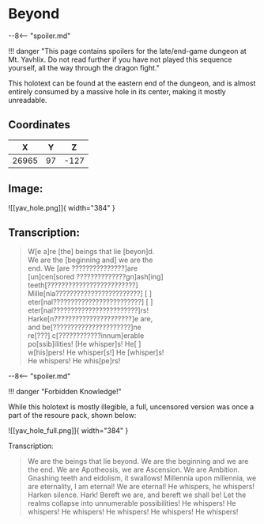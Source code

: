 # Beyond

--8<-- "spoiler.md"

!!! danger "This page contains spoilers for the late/end-game dungeon at Mt. Yavhlix. Do not read further if you have not played this sequence yourself, all the way through the dragon fight."

This holotext can be found at the eastern end of the dungeon, and is almost entirely consumed by a massive hole in its center, making it mostly unreadable.

## Coordinates
| **X** | **Y** | **Z** |
| :---: | :---: | :---: |
| 26965 |  97  | -127 |

## Image:

![[yav_hole.png]]{ width="384" }

## Transcription:
> W[e a]re [the] beings that lie [beyon]d. <br>
We are the [beginning and] we are the <br>
end. We [are ???????????????]are <br>
[un]cen[sored ??????????????gn]ash[ing] <br>
teeth[?????????????????????????] <br>
Mille[nia????????????????????????] [   ] <br>
eter[nal?????????????????????????] [   ] <br>
eter[nal????????????????????????]rs! <br>
Harke[n??????????????????????]e are, <br>
and be[??????????????????????]ne <br>
re[???] c[????????????innum]erable <br>
po[ssib]ilities! [He whisper]s! He[     ] <br>
w[his]pers! He whisper[s!] He [whisper]s! <br>
He whispers! He whis[pe]rs!



























































--8<-- "spoiler.md"

!!! danger "Forbidden Knowledge!"

While this holotext is mostly illegible, a full, uncensored version was once a part of the resoure pack, shown below:

![[yav_hole_full.png]]{ width="384" }

Transcription: <br>
> We are the beings that lie beyond. We are the beginning and we are the end. We are Apotheosis, we are Ascension. We are Ambition. Gnashing teeth and eidolism, it swallows! Millennia upon millennia, we are eternality, I am eternal! We are eternal! He whispers, he whispers! Harken silence. Hark! Bereft we are, and bereft we shall be! Let the realms collapse into unnumerable possibilities! He whispers! He whispers! He whispers! He whispers! He whispers! He whispers!
